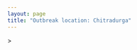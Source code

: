 ```yaml
---
layout: page
title: "Outbreak location: Chitradurga"
---
```

<div id="mapid">
<script src="https://buda-magenta.github.io/hazard_map/load_map.js"></script>
><script>
var marker_outbreak = L.marker([14.226644, 76.400512],{"autoPan": true}).addTo(map); marker_outbreak.bindTooltip("Chitradurga").openTooltip();

var circle_1 = L.circle([12.979120, 77.591300], {"pane": "markerPane", "color": "red", "fill": true, "fillOpacity": 0.2, "fillRule": "evenodd", "lineCap": "round", "lineJoin": "round", "opacity": 1.0, "radius": 575924, "stroke": true, "weight": 2}).addTo(map);
circle_1.bindTooltip("Bangalore<br>rank: 1<br>hazard index: 0.143981")

var circle_2 = L.circle([14.466127, 75.920636], {"pane": "markerPane", "color": "red", "fill": true, "fillOpacity": 0.2, "fillRule": "evenodd", "lineCap": "round", "lineJoin": "round", "opacity": 1.0, "radius": 332296, "stroke": true, "weight": 2}).addTo(map);
circle_2.bindTooltip("Davanagere<br>rank: 2<br>hazard index: 0.083074")

var circle_3 = L.circle([15.143395, 76.919388], {"pane": "markerPane", "color": "red", "fill": true, "fillOpacity": 0.2, "fillRule": "evenodd", "lineCap": "round", "lineJoin": "round", "opacity": 1.0, "radius": 295690, "stroke": true, "weight": 2}).addTo(map);
circle_3.bindTooltip("Bellary<br>rank: 3<br>hazard index: 0.073923")

var circle_4 = L.circle([15.119651, 77.455290], {"pane": "markerPane", "color": "red", "fill": true, "fillOpacity": 0.2, "fillRule": "evenodd", "lineCap": "round", "lineJoin": "round", "opacity": 1.0, "radius": 90497, "stroke": true, "weight": 2}).addTo(map);
circle_4.bindTooltip("Guntakal<br>rank: 4<br>hazard index: 0.022624")

var circle_5 = L.circle([15.351838, 75.137985], {"pane": "markerPane", "color": "red", "fill": true, "fillOpacity": 0.2, "fillRule": "evenodd", "lineCap": "round", "lineJoin": "round", "opacity": 1.0, "radius": 29254, "stroke": true, "weight": 2}).addTo(map);
circle_5.bindTooltip("Hubli<br>rank: 5<br>hazard index: 0.007314")

var circle_6 = L.circle([12.305183, 76.655361], {"pane": "markerPane", "color": "red", "fill": true, "fillOpacity": 0.2, "fillRule": "evenodd", "lineCap": "round", "lineJoin": "round", "opacity": 1.0, "radius": 27073, "stroke": true, "weight": 2}).addTo(map);
circle_6.bindTooltip("Mysore<br>rank: 6<br>hazard index: 0.006768")

var circle_7 = L.circle([15.266493, 76.387230], {"pane": "markerPane", "color": "red", "fill": true, "fillOpacity": 0.2, "fillRule": "evenodd", "lineCap": "round", "lineJoin": "round", "opacity": 1.0, "radius": 26150, "stroke": true, "weight": 2}).addTo(map);
circle_7.bindTooltip("Hospet<br>rank: 7<br>hazard index: 0.006538")

var circle_8 = L.circle([17.166667, 77.083333], {"pane": "markerPane", "color": "red", "fill": true, "fillOpacity": 0.2, "fillRule": "evenodd", "lineCap": "round", "lineJoin": "round", "opacity": 1.0, "radius": 25233, "stroke": true, "weight": 2}).addTo(map);
circle_8.bindTooltip("Gulbarga<br>rank: 8<br>hazard index: 0.006308")

var circle_9 = L.circle([13.340077, 77.100621], {"pane": "markerPane", "color": "red", "fill": true, "fillOpacity": 0.2, "fillRule": "evenodd", "lineCap": "round", "lineJoin": "round", "opacity": 1.0, "radius": 20903, "stroke": true, "weight": 2}).addTo(map);
circle_9.bindTooltip("Tumkur<br>rank: 9<br>hazard index: 0.005226")

var circle_10 = L.circle([15.426365, 75.630079], {"pane": "markerPane", "color": "red", "fill": true, "fillOpacity": 0.2, "fillRule": "evenodd", "lineCap": "round", "lineJoin": "round", "opacity": 1.0, "radius": 16352, "stroke": true, "weight": 2}).addTo(map);
circle_10.bindTooltip("Gadag<br>rank: 10<br>hazard index: 0.004088")

var circle_11 = L.circle([13.318014, 75.773874], {"pane": "markerPane", "color": "red", "fill": true, "fillOpacity": 0.2, "fillRule": "evenodd", "lineCap": "round", "lineJoin": "round", "opacity": 1.0, "radius": 15296, "stroke": true, "weight": 2}).addTo(map);
circle_11.bindTooltip("Chikmagalur<br>rank: 11<br>hazard index: 0.003824")

var circle_12 = L.circle([14.625888, 75.635724], {"pane": "markerPane", "color": "red", "fill": true, "fillOpacity": 0.2, "fillRule": "evenodd", "lineCap": "round", "lineJoin": "round", "opacity": 1.0, "radius": 14549, "stroke": true, "weight": 2}).addTo(map);
circle_12.bindTooltip("Ranibennur<br>rank: 12<br>hazard index: 0.003637")

var circle_13 = L.circle([14.906956, 78.009707], {"pane": "markerPane", "color": "red", "fill": true, "fillOpacity": 0.2, "fillRule": "evenodd", "lineCap": "round", "lineJoin": "round", "opacity": 1.0, "radius": 13351, "stroke": true, "weight": 2}).addTo(map);
circle_13.bindTooltip("Tadipatri<br>rank: 13<br>hazard index: 0.003338")

var circle_14 = L.circle([13.083694, 80.270186], {"pane": "markerPane", "color": "red", "fill": true, "fillOpacity": 0.2, "fillRule": "evenodd", "lineCap": "round", "lineJoin": "round", "opacity": 1.0, "radius": 12082, "stroke": true, "weight": 2}).addTo(map);
circle_14.bindTooltip("Chennai<br>rank: 14<br>hazard index: 0.003021")

var circle_15 = L.circle([28.651718, 77.221939], {"pane": "markerPane", "color": "red", "fill": true, "fillOpacity": 0.2, "fillRule": "evenodd", "lineCap": "round", "lineJoin": "round", "opacity": 1.0, "radius": 11766, "stroke": true, "weight": 2}).addTo(map);
circle_15.bindTooltip("Delhi<br>rank: 15<br>hazard index: 0.002942")

var circle_16 = L.circle([15.431506, 76.532774], {"pane": "markerPane", "color": "red", "fill": true, "fillOpacity": 0.2, "fillRule": "evenodd", "lineCap": "round", "lineJoin": "round", "opacity": 1.0, "radius": 10950, "stroke": true, "weight": 2}).addTo(map);
circle_16.bindTooltip("Gangawati<br>rank: 16<br>hazard index: 0.002738")

var circle_17 = L.circle([13.932609, 75.574978], {"pane": "markerPane", "color": "red", "fill": true, "fillOpacity": 0.2, "fillRule": "evenodd", "lineCap": "round", "lineJoin": "round", "opacity": 1.0, "radius": 9993, "stroke": true, "weight": 2}).addTo(map);
circle_17.bindTooltip("Shimoga<br>rank: 17<br>hazard index: 0.002498")

var circle_18 = L.circle([19.075990, 72.877393], {"pane": "markerPane", "color": "red", "fill": true, "fillOpacity": 0.2, "fillRule": "evenodd", "lineCap": "round", "lineJoin": "round", "opacity": 1.0, "radius": 9744, "stroke": true, "weight": 2}).addTo(map);
circle_18.bindTooltip("Mumbai<br>rank: 18<br>hazard index: 0.002436")

var circle_19 = L.circle([11.664300, 78.146000], {"pane": "markerPane", "color": "red", "fill": true, "fillOpacity": 0.2, "fillRule": "evenodd", "lineCap": "round", "lineJoin": "round", "opacity": 1.0, "radius": 9082, "stroke": true, "weight": 2}).addTo(map);
circle_19.bindTooltip("Salem<br>rank: 19<br>hazard index: 0.002271")

var circle_20 = L.circle([17.388786, 78.461065], {"pane": "markerPane", "color": "red", "fill": true, "fillOpacity": 0.2, "fillRule": "evenodd", "lineCap": "round", "lineJoin": "round", "opacity": 1.0, "radius": 8599, "stroke": true, "weight": 2}).addTo(map);
circle_20.bindTooltip("Hyderabad<br>rank: 20<br>hazard index: 0.002150")

var circle_21 = L.circle([14.654623, 77.556260], {"pane": "markerPane", "color": "red", "fill": true, "fillOpacity": 0.2, "fillRule": "evenodd", "lineCap": "round", "lineJoin": "round", "opacity": 1.0, "radius": 8131, "stroke": true, "weight": 2}).addTo(map);
circle_21.bindTooltip("Anantapur<br>rank: 21<br>hazard index: 0.002033")

var circle_22 = L.circle([12.955100, 78.269900], {"pane": "markerPane", "color": "red", "fill": true, "fillOpacity": 0.2, "fillRule": "evenodd", "lineCap": "round", "lineJoin": "round", "opacity": 1.0, "radius": 7318, "stroke": true, "weight": 2}).addTo(map);
circle_22.bindTooltip("Robertson Pet<br>rank: 22<br>hazard index: 0.001830")

var circle_23 = L.circle([14.475294, 78.821686], {"pane": "markerPane", "color": "red", "fill": true, "fillOpacity": 0.2, "fillRule": "evenodd", "lineCap": "round", "lineJoin": "round", "opacity": 1.0, "radius": 6807, "stroke": true, "weight": 2}).addTo(map);
circle_23.bindTooltip("Kadapa<br>rank: 23<br>hazard index: 0.001702")

var circle_24 = L.circle([13.826383, 77.493772], {"pane": "markerPane", "color": "red", "fill": true, "fillOpacity": 0.2, "fillRule": "evenodd", "lineCap": "round", "lineJoin": "round", "opacity": 1.0, "radius": 5945, "stroke": true, "weight": 2}).addTo(map);
circle_24.bindTooltip("Hindupur<br>rank: 24<br>hazard index: 0.001486")

var circle_25 = L.circle([22.541418, 88.357691], {"pane": "markerPane", "color": "red", "fill": true, "fillOpacity": 0.2, "fillRule": "evenodd", "lineCap": "round", "lineJoin": "round", "opacity": 1.0, "radius": 5838, "stroke": true, "weight": 2}).addTo(map);
circle_25.bindTooltip("Kolkata<br>rank: 25<br>hazard index: 0.001460")

var circle_26 = L.circle([15.631900, 77.275900], {"pane": "markerPane", "color": "red", "fill": true, "fillOpacity": 0.2, "fillRule": "evenodd", "lineCap": "round", "lineJoin": "round", "opacity": 1.0, "radius": 5214, "stroke": true, "weight": 2}).addTo(map);
circle_26.bindTooltip("Adoni<br>rank: 26<br>hazard index: 0.001304")

var circle_27 = L.circle([12.732884, 77.830948], {"pane": "markerPane", "color": "red", "fill": true, "fillOpacity": 0.2, "fillRule": "evenodd", "lineCap": "round", "lineJoin": "round", "opacity": 1.0, "radius": 4914, "stroke": true, "weight": 2}).addTo(map);
circle_27.bindTooltip("Hosur<br>rank: 27<br>hazard index: 0.001229")

var circle_28 = L.circle([18.521428, 73.854454], {"pane": "markerPane", "color": "red", "fill": true, "fillOpacity": 0.2, "fillRule": "evenodd", "lineCap": "round", "lineJoin": "round", "opacity": 1.0, "radius": 4560, "stroke": true, "weight": 2}).addTo(map);
circle_28.bindTooltip("Pune<br>rank: 28<br>hazard index: 0.001140")

var circle_29 = L.circle([13.007082, 76.099270], {"pane": "markerPane", "color": "red", "fill": true, "fillOpacity": 0.2, "fillRule": "evenodd", "lineCap": "round", "lineJoin": "round", "opacity": 1.0, "radius": 4265, "stroke": true, "weight": 2}).addTo(map);
circle_29.bindTooltip("Hassan<br>rank: 29<br>hazard index: 0.001066")

var circle_30 = L.circle([12.523889, 76.896196], {"pane": "markerPane", "color": "red", "fill": true, "fillOpacity": 0.2, "fillRule": "evenodd", "lineCap": "round", "lineJoin": "round", "opacity": 1.0, "radius": 4218, "stroke": true, "weight": 2}).addTo(map);
circle_30.bindTooltip("Mandya<br>rank: 30<br>hazard index: 0.001055")

var circle_31 = L.circle([14.422347, 77.720069], {"pane": "markerPane", "color": "red", "fill": true, "fillOpacity": 0.2, "fillRule": "evenodd", "lineCap": "round", "lineJoin": "round", "opacity": 1.0, "radius": 4105, "stroke": true, "weight": 2}).addTo(map);
circle_31.bindTooltip("Dharmavaram<br>rank: 31<br>hazard index: 0.001026")

var circle_32 = L.circle([13.137000, 78.133961], {"pane": "markerPane", "color": "red", "fill": true, "fillOpacity": 0.2, "fillRule": "evenodd", "lineCap": "round", "lineJoin": "round", "opacity": 1.0, "radius": 3774, "stroke": true, "weight": 2}).addTo(map);
circle_32.bindTooltip("Kolar<br>rank: 32<br>hazard index: 0.000944")

var circle_33 = L.circle([12.869810, 74.843008], {"pane": "markerPane", "color": "red", "fill": true, "fillOpacity": 0.2, "fillRule": "evenodd", "lineCap": "round", "lineJoin": "round", "opacity": 1.0, "radius": 3717, "stroke": true, "weight": 2}).addTo(map);
circle_33.bindTooltip("Mangalore<br>rank: 33<br>hazard index: 0.000929")

var circle_34 = L.circle([15.830925, 78.042537], {"pane": "markerPane", "color": "red", "fill": true, "fillOpacity": 0.2, "fillRule": "evenodd", "lineCap": "round", "lineJoin": "round", "opacity": 1.0, "radius": 3352, "stroke": true, "weight": 2}).addTo(map);
circle_34.bindTooltip("Kurnool<br>rank: 34<br>hazard index: 0.000838")

var circle_35 = L.circle([11.001812, 76.962842], {"pane": "markerPane", "color": "red", "fill": true, "fillOpacity": 0.2, "fillRule": "evenodd", "lineCap": "round", "lineJoin": "round", "opacity": 1.0, "radius": 3177, "stroke": true, "weight": 2}).addTo(map);
circle_35.bindTooltip("Coimbatore<br>rank: 35<br>hazard index: 0.000794")

var circle_36 = L.circle([23.021624, 72.579707], {"pane": "markerPane", "color": "red", "fill": true, "fillOpacity": 0.2, "fillRule": "evenodd", "lineCap": "round", "lineJoin": "round", "opacity": 1.0, "radius": 3063, "stroke": true, "weight": 2}).addTo(map);
circle_36.bindTooltip("Ahmedabad<br>rank: 36<br>hazard index: 0.000766")

var circle_37 = L.circle([13.341917, 74.747323], {"pane": "markerPane", "color": "red", "fill": true, "fillOpacity": 0.2, "fillRule": "evenodd", "lineCap": "round", "lineJoin": "round", "opacity": 1.0, "radius": 2992, "stroke": true, "weight": 2}).addTo(map);
circle_37.bindTooltip("Udupi<br>rank: 37<br>hazard index: 0.000748")

var circle_38 = L.circle([9.931308, 76.267414], {"pane": "markerPane", "color": "red", "fill": true, "fillOpacity": 0.2, "fillRule": "evenodd", "lineCap": "round", "lineJoin": "round", "opacity": 1.0, "radius": 2698, "stroke": true, "weight": 2}).addTo(map);
circle_38.bindTooltip("Kochi<br>rank: 38<br>hazard index: 0.000675")

var circle_39 = L.circle([18.793568, 80.815939], {"pane": "markerPane", "color": "red", "fill": true, "fillOpacity": 0.2, "fillRule": "evenodd", "lineCap": "round", "lineJoin": "round", "opacity": 1.0, "radius": 2635, "stroke": true, "weight": 2}).addTo(map);
circle_39.bindTooltip("Bijapur<br>rank: 39<br>hazard index: 0.000659")

var circle_40 = L.circle([16.508759, 80.618510], {"pane": "markerPane", "color": "red", "fill": true, "fillOpacity": 0.2, "fillRule": "evenodd", "lineCap": "round", "lineJoin": "round", "opacity": 1.0, "radius": 2585, "stroke": true, "weight": 2}).addTo(map);
circle_40.bindTooltip("Vijayawada<br>rank: 40<br>hazard index: 0.000646")

var circle_41 = L.circle([17.723128, 83.301284], {"pane": "markerPane", "color": "red", "fill": true, "fillOpacity": 0.2, "fillRule": "evenodd", "lineCap": "round", "lineJoin": "round", "opacity": 1.0, "radius": 2560, "stroke": true, "weight": 2}).addTo(map);
circle_41.bindTooltip("Visakhapatnam<br>rank: 41<br>hazard index: 0.000640")

var circle_42 = L.circle([13.631637, 79.423171], {"pane": "markerPane", "color": "red", "fill": true, "fillOpacity": 0.2, "fillRule": "evenodd", "lineCap": "round", "lineJoin": "round", "opacity": 1.0, "radius": 2508, "stroke": true, "weight": 2}).addTo(map);
circle_42.bindTooltip("Tirupati<br>rank: 42<br>hazard index: 0.000627")

var circle_43 = L.circle([15.398403, 73.812918], {"pane": "markerPane", "color": "red", "fill": true, "fillOpacity": 0.2, "fillRule": "evenodd", "lineCap": "round", "lineJoin": "round", "opacity": 1.0, "radius": 2336, "stroke": true, "weight": 2}).addTo(map);
circle_43.bindTooltip("Vasco Da Gama<br>rank: 43<br>hazard index: 0.000584")

var circle_44 = L.circle([20.266777, 85.843559], {"pane": "markerPane", "color": "red", "fill": true, "fillOpacity": 0.2, "fillRule": "evenodd", "lineCap": "round", "lineJoin": "round", "opacity": 1.0, "radius": 2299, "stroke": true, "weight": 2}).addTo(map);
circle_44.bindTooltip("Bhubaneswar<br>rank: 44<br>hazard index: 0.000575")

var circle_45 = L.circle([15.475377, 78.478558], {"pane": "markerPane", "color": "red", "fill": true, "fillOpacity": 0.2, "fillRule": "evenodd", "lineCap": "round", "lineJoin": "round", "opacity": 1.0, "radius": 2197, "stroke": true, "weight": 2}).addTo(map);
circle_45.bindTooltip("Nandyal<br>rank: 45<br>hazard index: 0.000549")

var circle_46 = L.circle([17.849907, 75.276320], {"pane": "markerPane", "color": "red", "fill": true, "fillOpacity": 0.2, "fillRule": "evenodd", "lineCap": "round", "lineJoin": "round", "opacity": 1.0, "radius": 2003, "stroke": true, "weight": 2}).addTo(map);
circle_46.bindTooltip("Solapur<br>rank: 46<br>hazard index: 0.000501")

var circle_47 = L.circle([15.857267, 74.506934], {"pane": "markerPane", "color": "red", "fill": true, "fillOpacity": 0.2, "fillRule": "evenodd", "lineCap": "round", "lineJoin": "round", "opacity": 1.0, "radius": 1987, "stroke": true, "weight": 2}).addTo(map);
circle_47.bindTooltip("Belgaum<br>rank: 47<br>hazard index: 0.000497")

var circle_48 = L.circle([8.576971, 77.050125], {"pane": "markerPane", "color": "red", "fill": true, "fillOpacity": 0.2, "fillRule": "evenodd", "lineCap": "round", "lineJoin": "round", "opacity": 1.0, "radius": 1916, "stroke": true, "weight": 2}).addTo(map);
circle_48.bindTooltip("Thiruvananthapuram<br>rank: 48<br>hazard index: 0.000479")

var circle_49 = L.circle([16.185317, 75.696792], {"pane": "markerPane", "color": "red", "fill": true, "fillOpacity": 0.2, "fillRule": "evenodd", "lineCap": "round", "lineJoin": "round", "opacity": 1.0, "radius": 1644, "stroke": true, "weight": 2}).addTo(map);
circle_49.bindTooltip("Bagalkot<br>rank: 49<br>hazard index: 0.000411")

var circle_50 = L.circle([14.752266, 78.548552], {"pane": "markerPane", "color": "red", "fill": true, "fillOpacity": 0.2, "fillRule": "evenodd", "lineCap": "round", "lineJoin": "round", "opacity": 1.0, "radius": 1622, "stroke": true, "weight": 2}).addTo(map);
circle_50.bindTooltip("Proddatur<br>rank: 50<br>hazard index: 0.000406")

var circle_51 = L.circle([21.149813, 79.082056], {"pane": "markerPane", "color": "red", "fill": true, "fillOpacity": 0.2, "fillRule": "evenodd", "lineCap": "round", "lineJoin": "round", "opacity": 1.0, "radius": 1530, "stroke": true, "weight": 2}).addTo(map);
circle_51.bindTooltip("Nagpur<br>rank: 51<br>hazard index: 0.000383")

var circle_52 = L.circle([9.926115, 78.114098], {"pane": "markerPane", "color": "red", "fill": true, "fillOpacity": 0.2, "fillRule": "evenodd", "lineCap": "round", "lineJoin": "round", "opacity": 1.0, "radius": 1483, "stroke": true, "weight": 2}).addTo(map);
circle_52.bindTooltip("Madurai<br>rank: 52<br>hazard index: 0.000371")

var circle_53 = L.circle([20.166670, 79.172114], {"pane": "markerPane", "color": "red", "fill": true, "fillOpacity": 0.2, "fillRule": "evenodd", "lineCap": "round", "lineJoin": "round", "opacity": 1.0, "radius": 1452, "stroke": true, "weight": 2}).addTo(map);
circle_53.bindTooltip("Bhadravati<br>rank: 53<br>hazard index: 0.000363")

var circle_54 = L.circle([11.369204, 77.676627], {"pane": "markerPane", "color": "red", "fill": true, "fillOpacity": 0.2, "fillRule": "evenodd", "lineCap": "round", "lineJoin": "round", "opacity": 1.0, "radius": 1430, "stroke": true, "weight": 2}).addTo(map);
circle_54.bindTooltip("Erode<br>rank: 54<br>hazard index: 0.000358")

var circle_55 = L.circle([26.838100, 80.934600], {"pane": "markerPane", "color": "red", "fill": true, "fillOpacity": 0.2, "fillRule": "evenodd", "lineCap": "round", "lineJoin": "round", "opacity": 1.0, "radius": 1386, "stroke": true, "weight": 2}).addTo(map);
circle_55.bindTooltip("Lucknow<br>rank: 55<br>hazard index: 0.000347")

var circle_56 = L.circle([26.915458, 75.818982], {"pane": "markerPane", "color": "red", "fill": true, "fillOpacity": 0.2, "fillRule": "evenodd", "lineCap": "round", "lineJoin": "round", "opacity": 1.0, "radius": 1342, "stroke": true, "weight": 2}).addTo(map);
circle_56.bindTooltip("Jaipur<br>rank: 56<br>hazard index: 0.000336")

var circle_57 = L.circle([13.160105, 79.155551], {"pane": "markerPane", "color": "red", "fill": true, "fillOpacity": 0.2, "fillRule": "evenodd", "lineCap": "round", "lineJoin": "round", "opacity": 1.0, "radius": 1279, "stroke": true, "weight": 2}).addTo(map);
circle_57.bindTooltip("Chittoor<br>rank: 57<br>hazard index: 0.000320")

var circle_58 = L.circle([26.180598, 91.753943], {"pane": "markerPane", "color": "red", "fill": true, "fillOpacity": 0.2, "fillRule": "evenodd", "lineCap": "round", "lineJoin": "round", "opacity": 1.0, "radius": 1224, "stroke": true, "weight": 2}).addTo(map);
circle_58.bindTooltip("Guwahati<br>rank: 58<br>hazard index: 0.000306")

var circle_59 = L.circle([25.609324, 85.123525], {"pane": "markerPane", "color": "red", "fill": true, "fillOpacity": 0.2, "fillRule": "evenodd", "lineCap": "round", "lineJoin": "round", "opacity": 1.0, "radius": 1220, "stroke": true, "weight": 2}).addTo(map);
circle_59.bindTooltip("Patna<br>rank: 59<br>hazard index: 0.000305")

var circle_60 = L.circle([16.850253, 74.594888], {"pane": "markerPane", "color": "red", "fill": true, "fillOpacity": 0.2, "fillRule": "evenodd", "lineCap": "round", "lineJoin": "round", "opacity": 1.0, "radius": 1192, "stroke": true, "weight": 2}).addTo(map);
circle_60.bindTooltip("Sangli<br>rank: 60<br>hazard index: 0.000298")

var circle_61 = L.circle([12.794811, 79.000641], {"pane": "markerPane", "color": "red", "fill": true, "fillOpacity": 0.2, "fillRule": "evenodd", "lineCap": "round", "lineJoin": "round", "opacity": 1.0, "radius": 1177, "stroke": true, "weight": 2}).addTo(map);
circle_61.bindTooltip("Vellore<br>rank: 61<br>hazard index: 0.000294")

var circle_62 = L.circle([13.573260, 78.479146], {"pane": "markerPane", "color": "red", "fill": true, "fillOpacity": 0.2, "fillRule": "evenodd", "lineCap": "round", "lineJoin": "round", "opacity": 1.0, "radius": 1073, "stroke": true, "weight": 2}).addTo(map);
circle_62.bindTooltip("Madanapalle<br>rank: 62<br>hazard index: 0.000268")

var circle_63 = L.circle([12.792907, 78.699917], {"pane": "markerPane", "color": "red", "fill": true, "fillOpacity": 0.2, "fillRule": "evenodd", "lineCap": "round", "lineJoin": "round", "opacity": 1.0, "radius": 985, "stroke": true, "weight": 2}).addTo(map);
circle_63.bindTooltip("Ambur<br>rank: 63<br>hazard index: 0.000246")

var circle_64 = L.circle([22.720362, 75.868200], {"pane": "markerPane", "color": "red", "fill": true, "fillOpacity": 0.2, "fillRule": "evenodd", "lineCap": "round", "lineJoin": "round", "opacity": 1.0, "radius": 978, "stroke": true, "weight": 2}).addTo(map);
circle_64.bindTooltip("Indore<br>rank: 64<br>hazard index: 0.000245")

var circle_65 = L.circle([25.531031, 78.652689], {"pane": "markerPane", "color": "red", "fill": true, "fillOpacity": 0.2, "fillRule": "evenodd", "lineCap": "round", "lineJoin": "round", "opacity": 1.0, "radius": 940, "stroke": true, "weight": 2}).addTo(map);
circle_65.bindTooltip("Jhansi<br>rank: 65<br>hazard index: 0.000235")

var circle_66 = L.circle([23.370035, 85.325013], {"pane": "markerPane", "color": "red", "fill": true, "fillOpacity": 0.2, "fillRule": "evenodd", "lineCap": "round", "lineJoin": "round", "opacity": 1.0, "radius": 917, "stroke": true, "weight": 2}).addTo(map);
circle_66.bindTooltip("Ranchi<br>rank: 66<br>hazard index: 0.000229")

var circle_67 = L.circle([11.101781, 77.345192], {"pane": "markerPane", "color": "red", "fill": true, "fillOpacity": 0.2, "fillRule": "evenodd", "lineCap": "round", "lineJoin": "round", "opacity": 1.0, "radius": 911, "stroke": true, "weight": 2}).addTo(map);
circle_67.bindTooltip("Tiruppur<br>rank: 67<br>hazard index: 0.000228")

var circle_68 = L.circle([16.702841, 74.240533], {"pane": "markerPane", "color": "red", "fill": true, "fillOpacity": 0.2, "fillRule": "evenodd", "lineCap": "round", "lineJoin": "round", "opacity": 1.0, "radius": 828, "stroke": true, "weight": 2}).addTo(map);
circle_68.bindTooltip("Kolhapur<br>rank: 68<br>hazard index: 0.000207")

var circle_69 = L.circle([12.227213, 79.070156], {"pane": "markerPane", "color": "red", "fill": true, "fillOpacity": 0.2, "fillRule": "evenodd", "lineCap": "round", "lineJoin": "round", "opacity": 1.0, "radius": 818, "stroke": true, "weight": 2}).addTo(map);
circle_69.bindTooltip("Tiruvannamalai<br>rank: 69<br>hazard index: 0.000205")

var circle_70 = L.circle([16.083333, 77.166667], {"pane": "markerPane", "color": "red", "fill": true, "fillOpacity": 0.2, "fillRule": "evenodd", "lineCap": "round", "lineJoin": "round", "opacity": 1.0, "radius": 784, "stroke": true, "weight": 2}).addTo(map);
circle_70.bindTooltip("Raichur<br>rank: 70<br>hazard index: 0.000196")

var circle_71 = L.circle([16.291519, 80.454159], {"pane": "markerPane", "color": "red", "fill": true, "fillOpacity": 0.2, "fillRule": "evenodd", "lineCap": "round", "lineJoin": "round", "opacity": 1.0, "radius": 727, "stroke": true, "weight": 2}).addTo(map);
circle_71.bindTooltip("Guntur<br>rank: 71<br>hazard index: 0.000182")

var circle_72 = L.circle([18.351469, 76.755121], {"pane": "markerPane", "color": "red", "fill": true, "fillOpacity": 0.2, "fillRule": "evenodd", "lineCap": "round", "lineJoin": "round", "opacity": 1.0, "radius": 700, "stroke": true, "weight": 2}).addTo(map);
circle_72.bindTooltip("Latur<br>rank: 72<br>hazard index: 0.000175")

var circle_73 = L.circle([21.170200, 72.831100], {"pane": "markerPane", "color": "red", "fill": true, "fillOpacity": 0.2, "fillRule": "evenodd", "lineCap": "round", "lineJoin": "round", "opacity": 1.0, "radius": 656, "stroke": true, "weight": 2}).addTo(map);
circle_73.bindTooltip("Surat<br>rank: 73<br>hazard index: 0.000164")

var circle_74 = L.circle([17.005045, 81.780473], {"pane": "markerPane", "color": "red", "fill": true, "fillOpacity": 0.2, "fillRule": "evenodd", "lineCap": "round", "lineJoin": "round", "opacity": 1.0, "radius": 574, "stroke": true, "weight": 2}).addTo(map);
circle_74.bindTooltip("Rajahmundry<br>rank: 74<br>hazard index: 0.000144")

var circle_75 = L.circle([30.733442, 76.779714], {"pane": "markerPane", "color": "red", "fill": true, "fillOpacity": 0.2, "fillRule": "evenodd", "lineCap": "round", "lineJoin": "round", "opacity": 1.0, "radius": 555, "stroke": true, "weight": 2}).addTo(map);
circle_75.bindTooltip("Chandigarh<br>rank: 75<br>hazard index: 0.000139")

var circle_76 = L.circle([19.194329, 72.970178], {"pane": "markerPane", "color": "red", "fill": true, "fillOpacity": 0.2, "fillRule": "evenodd", "lineCap": "round", "lineJoin": "round", "opacity": 1.0, "radius": 544, "stroke": true, "weight": 2}).addTo(map);
circle_76.bindTooltip("Thane<br>rank: 76<br>hazard index: 0.000136")

var circle_77 = L.circle([10.804973, 78.687030], {"pane": "markerPane", "color": "red", "fill": true, "fillOpacity": 0.2, "fillRule": "evenodd", "lineCap": "round", "lineJoin": "round", "opacity": 1.0, "radius": 528, "stroke": true, "weight": 2}).addTo(map);
circle_77.bindTooltip("Tiruchirappalli<br>rank: 77<br>hazard index: 0.000132")

var circle_78 = L.circle([26.698885, 88.320030], {"pane": "markerPane", "color": "red", "fill": true, "fillOpacity": 0.2, "fillRule": "evenodd", "lineCap": "round", "lineJoin": "round", "opacity": 1.0, "radius": 509, "stroke": true, "weight": 2}).addTo(map);
circle_78.bindTooltip("Bagdogra<br>rank: 78<br>hazard index: 0.000127")

var circle_79 = L.circle([11.258608, 75.778874], {"pane": "markerPane", "color": "red", "fill": true, "fillOpacity": 0.2, "fillRule": "evenodd", "lineCap": "round", "lineJoin": "round", "opacity": 1.0, "radius": 429, "stroke": true, "weight": 2}).addTo(map);
circle_79.bindTooltip("Kozhikode<br>rank: 79<br>hazard index: 0.000107")

var circle_80 = L.circle([25.335649, 83.007629], {"pane": "markerPane", "color": "red", "fill": true, "fillOpacity": 0.2, "fillRule": "evenodd", "lineCap": "round", "lineJoin": "round", "opacity": 1.0, "radius": 428, "stroke": true, "weight": 2}).addTo(map);
circle_80.bindTooltip("Varanasi<br>rank: 80<br>hazard index: 0.000107")

var circle_81 = L.circle([16.695935, 74.455575], {"pane": "markerPane", "color": "red", "fill": true, "fillOpacity": 0.2, "fillRule": "evenodd", "lineCap": "round", "lineJoin": "round", "opacity": 1.0, "radius": 403, "stroke": true, "weight": 2}).addTo(map);
circle_81.bindTooltip("Ichalkaranji<br>rank: 81<br>hazard index: 0.000101")

var circle_82 = L.circle([14.449372, 79.987376], {"pane": "markerPane", "color": "red", "fill": true, "fillOpacity": 0.2, "fillRule": "evenodd", "lineCap": "round", "lineJoin": "round", "opacity": 1.0, "radius": 353, "stroke": true, "weight": 2}).addTo(map);
circle_82.bindTooltip("Nellore<br>rank: 82<br>hazard index: 0.000088")

var circle_83 = L.circle([8.701220, 77.579269], {"pane": "markerPane", "color": "red", "fill": true, "fillOpacity": 0.2, "fillRule": "evenodd", "lineCap": "round", "lineJoin": "round", "opacity": 1.0, "radius": 353, "stroke": true, "weight": 2}).addTo(map);
circle_83.bindTooltip("Tirunelveli<br>rank: 83<br>hazard index: 0.000088")

var circle_84 = L.circle([10.525626, 76.213254], {"pane": "markerPane", "color": "red", "fill": true, "fillOpacity": 0.2, "fillRule": "evenodd", "lineCap": "round", "lineJoin": "round", "opacity": 1.0, "radius": 346, "stroke": true, "weight": 2}).addTo(map);
circle_84.bindTooltip("Thrissur<br>rank: 84<br>hazard index: 0.000087")

var circle_85 = L.circle([17.910400, 77.519900], {"pane": "markerPane", "color": "red", "fill": true, "fillOpacity": 0.2, "fillRule": "evenodd", "lineCap": "round", "lineJoin": "round", "opacity": 1.0, "radius": 343, "stroke": true, "weight": 2}).addTo(map);
circle_85.bindTooltip("Bidar<br>rank: 85<br>hazard index: 0.000086")

var circle_86 = L.circle([23.258486, 77.401989], {"pane": "markerPane", "color": "red", "fill": true, "fillOpacity": 0.2, "fillRule": "evenodd", "lineCap": "round", "lineJoin": "round", "opacity": 1.0, "radius": 336, "stroke": true, "weight": 2}).addTo(map);
circle_86.bindTooltip("Bhopal<br>rank: 86<br>hazard index: 0.000084")

var circle_87 = L.circle([16.743454, 77.992319], {"pane": "markerPane", "color": "red", "fill": true, "fillOpacity": 0.2, "fillRule": "evenodd", "lineCap": "round", "lineJoin": "round", "opacity": 1.0, "radius": 328, "stroke": true, "weight": 2}).addTo(map);
circle_87.bindTooltip("Mahbubnagar<br>rank: 87<br>hazard index: 0.000082")

var circle_88 = L.circle([25.438130, 81.833800], {"pane": "markerPane", "color": "red", "fill": true, "fillOpacity": 0.2, "fillRule": "evenodd", "lineCap": "round", "lineJoin": "round", "opacity": 1.0, "radius": 312, "stroke": true, "weight": 2}).addTo(map);
circle_88.bindTooltip("Allahabad<br>rank: 88<br>hazard index: 0.000078")

var circle_89 = L.circle([23.160894, 79.949770], {"pane": "markerPane", "color": "red", "fill": true, "fillOpacity": 0.2, "fillRule": "evenodd", "lineCap": "round", "lineJoin": "round", "opacity": 1.0, "radius": 294, "stroke": true, "weight": 2}).addTo(map);
circle_89.bindTooltip("Jabalpur<br>rank: 89<br>hazard index: 0.000074")

var circle_90 = L.circle([10.915649, 79.806949], {"pane": "markerPane", "color": "red", "fill": true, "fillOpacity": 0.2, "fillRule": "evenodd", "lineCap": "round", "lineJoin": "round", "opacity": 1.0, "radius": 280, "stroke": true, "weight": 2}).addTo(map);
circle_90.bindTooltip("Pondicherry<br>rank: 90<br>hazard index: 0.000070")

var circle_91 = L.circle([19.807608, 85.825254], {"pane": "markerPane", "color": "red", "fill": true, "fillOpacity": 0.2, "fillRule": "evenodd", "lineCap": "round", "lineJoin": "round", "opacity": 1.0, "radius": 264, "stroke": true, "weight": 2}).addTo(map);
circle_91.bindTooltip("Puri<br>rank: 91<br>hazard index: 0.000066")

var circle_92 = L.circle([21.237947, 81.633683], {"pane": "markerPane", "color": "red", "fill": true, "fillOpacity": 0.2, "fillRule": "evenodd", "lineCap": "round", "lineJoin": "round", "opacity": 1.0, "radius": 253, "stroke": true, "weight": 2}).addTo(map);
circle_92.bindTooltip("Raipur<br>rank: 92<br>hazard index: 0.000063")

var circle_93 = L.circle([8.887951, 76.595501], {"pane": "markerPane", "color": "red", "fill": true, "fillOpacity": 0.2, "fillRule": "evenodd", "lineCap": "round", "lineJoin": "round", "opacity": 1.0, "radius": 253, "stroke": true, "weight": 2}).addTo(map);
circle_93.bindTooltip("Kollam<br>rank: 93<br>hazard index: 0.000063")

var circle_94 = L.circle([31.634308, 74.873679], {"pane": "markerPane", "color": "red", "fill": true, "fillOpacity": 0.2, "fillRule": "evenodd", "lineCap": "round", "lineJoin": "round", "opacity": 1.0, "radius": 252, "stroke": true, "weight": 2}).addTo(map);
circle_94.bindTooltip("Amritsar<br>rank: 94<br>hazard index: 0.000063")

var circle_95 = L.circle([30.325565, 78.043681], {"pane": "markerPane", "color": "red", "fill": true, "fillOpacity": 0.2, "fillRule": "evenodd", "lineCap": "round", "lineJoin": "round", "opacity": 1.0, "radius": 247, "stroke": true, "weight": 2}).addTo(map);
circle_95.bindTooltip("Dehradun<br>rank: 95<br>hazard index: 0.000062")

var circle_96 = L.circle([19.169335, 77.311013], {"pane": "markerPane", "color": "red", "fill": true, "fillOpacity": 0.2, "fillRule": "evenodd", "lineCap": "round", "lineJoin": "round", "opacity": 1.0, "radius": 245, "stroke": true, "weight": 2}).addTo(map);
circle_96.bindTooltip("Nanded Waghala<br>rank: 96<br>hazard index: 0.000061")

var circle_97 = L.circle([10.330330, 78.067398], {"pane": "markerPane", "color": "red", "fill": true, "fillOpacity": 0.2, "fillRule": "evenodd", "lineCap": "round", "lineJoin": "round", "opacity": 1.0, "radius": 238, "stroke": true, "weight": 2}).addTo(map);
circle_97.bindTooltip("Dindigul<br>rank: 97<br>hazard index: 0.000060")

var circle_98 = L.circle([22.297314, 73.194257], {"pane": "markerPane", "color": "red", "fill": true, "fillOpacity": 0.2, "fillRule": "evenodd", "lineCap": "round", "lineJoin": "round", "opacity": 1.0, "radius": 235, "stroke": true, "weight": 2}).addTo(map);
circle_98.bindTooltip("Vadodara<br>rank: 98<br>hazard index: 0.000059")

var circle_99 = L.circle([26.460914, 80.321759], {"pane": "markerPane", "color": "red", "fill": true, "fillOpacity": 0.2, "fillRule": "evenodd", "lineCap": "round", "lineJoin": "round", "opacity": 1.0, "radius": 224, "stroke": true, "weight": 2}).addTo(map);
circle_99.bindTooltip("Kanpur<br>rank: 99<br>hazard index: 0.000056")

var circle_100 = L.circle([20.843512, 75.525927], {"pane": "markerPane", "color": "red", "fill": true, "fillOpacity": 0.2, "fillRule": "evenodd", "lineCap": "round", "lineJoin": "round", "opacity": 1.0, "radius": 212, "stroke": true, "weight": 2}).addTo(map);
circle_100.bindTooltip("Jalgaon<br>rank: 100<br>hazard index: 0.000053")
</script>
</div>